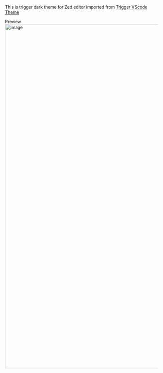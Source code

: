 This is trigger dark theme for Zed editor imported from [Trigger VScode Theme](https://marketplace.visualstudio.com/items?itemName=Triggerdotdev.trigger-dark)

Preview
<img width="1775" height="1132" alt="image" src="https://github.com/user-attachments/assets/e34647c5-0a23-4dbb-97a2-3967c522783a" />
